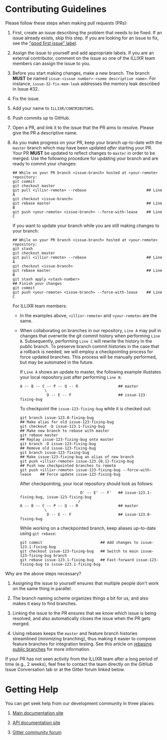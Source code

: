 # Contributing Guidelines

Please follow these steps when making pull requests (PRs):

1.  First, create an issue describing the problem that needs to be fixed.
    If an issue already exists, skip this step.
    If you are looking for an issue to fix, see the ["good first issue" label][2].

1.  Assign the issue to yourself and add appropriate labels.
    If you are an external contributor, comment on the issue so one of the ILLIXR team members
        can assign the issue to you.

1.  Before you start making changes, make a new branch.
    The branch **MUST** be named `issue-<issue number>-<some descriptive name>`.
    For instance, `issue-32-fix-mem-leak` addresses the memory leak described in Issue #32.

1.  Fix the issue.

1.  Add your name to `ILLIXR/CONTRIBUTORS`.

1.  Push commits up to GitHub.

1.  Open a PR, and link it to the issue that the PR aims to resolve.
    Please give the PR a descriptive name.

1.  As you make progress on your PR, keep your branch up-to-date with the `master` branch which
        may have been updated *after* starting your PR.
    Your PR **MUST** be updated to reflect changes to `master` in order to be merged.
    Use the following procedure for updating your branch and are ready to commit your changes:

    <!--- language: lang-shell -->

        ## While on your PR branch <issue-branch> hosted at <your-remote> repository:
        git commit
        git checkout master
        git pull <illixr-remote> --rebase                           ## Line A
        git checkout <issue-branch>
        git rebase master                                           ## Line B
        git push <your-remote> <issue-branch> --force-with-lease    ## Line C

    If you want to update your branch while you are still making changes to your branch:

    <!--- language: lang-shell -->

        ## While on your PR branch <issue-branch> hosted at <your-remote> repository:
        git stash
        git checkout master
        git pull <illixr-remote> --rebase                           ## Line A
        git checkout <issue-branch>
        git rebase master                                           ## Line B
        git stash apply <stash-number>
        ## Finish your changes
        git commit
        git push <your-remote> <issue-branch> --force-with-lease    ## Line C

    For ILLIXR team members:

    -   In the examples above, `<illixr-remote>` and `<your-remote>` are the same.

    -   When collaborating on branches in our repository, `Line A` may pull in changes that overwrite
            the git commit history when performing `Line B`.
        Subsequently, performing `Line C` will rewrite the history in the public branch.
        To preserve branch commit histories in the case that a rollback is needed, we will employ
            a checkpointing process for force updated branches.
        This process will be manually performed, but may be automated in the future.

        If `Line A` shows an update to master, the following example illustates your local repository
            just after performing `Line A`:

            A -- B -- C -- P -- Q -- R                  ## master
                       \
                        D -- E -- F                     ## issue-123-fixing-bug

        To checkpoint the `issue-123-fixing-bug` while it is checked out:

        <!--- language: lang-shell -->

            git branch issue-123.0-fixing-bug                                   ## Make alias for old issue-123-fixing-bug
            git checkout -b issue-123.1-fixing-bug                              ## Make new branch to rebase with master
            git rebase master                                                   ## Replay issue-123-fixing-bug onto master
            git branch -D issue-123-fixing-bug                                  ## Remove old issue-123-fixing-bug
            git branch issue-123-fixing-bug                                     ## Make issue-123-fixing-bug an alias of new branch
            git push <illixr-remote> issue-123.{0,1}-fixing-bug                 ## Push new checkpointed branches to remote
            git push <illixr-remote> issue-123-fixing-bug --force-with-lease    ## Force update issue-123-fixing-bug

        After checkpointing, your local repository should look as follows:

                                       D' -- E' -- F'   ## issue-123.1-fixing-bug, issue-123-fixing-bug
                                      /
            A -- B -- C -- P -- Q -- R                  ## master
                       \
                        D -- E -- F                     ## issue-123.0-fixing-bug

        While working on a checkpointed branch, keep aliases up-to-date using `git rebase`:

            git commit                          ## Add changes to issue-123.1-fixing-bug
            git checkout issue-123-fixing-bug   ## Switch to main issue-123-fixing-bug branch
            git rebase issue-123.1-fixing-bug   ## Fast-forward issue-123-fixing-bug to issue-123.1-fixing-bug


Why are the above steps necessary?

1.  Assigning the issue to yourself ensures that multiple people don't work on the same thing
        in parallel.

1.  The branch naming scheme organizes things a bit for us, and also makes it easy to find branches.

1.  Linking the issue to the PR ensures that we know which issue is being resolved,
        and also automatically closes the issue when the PR gets merged.

1.  Using rebases keeps the `master` and feature branch histories streamlined (minimizing branching),
        thus making it easier to compose feature branches for integration testing.
    See this article on [rebasing public branches][3] for more information.

If your PR has not seen activity from the ILLIXR team after a long period of time (e.g., 2 weeks),
    feel free to contact the team directly on the GitHub Issue Conversation tab or at
    the Gitter forum linked below.


# Getting Help

You can get seek help from our development community in three places:

1.  [Main documentation site][10]

1.  [API documentation site][11]

1.  [Gitter community forum][1]


[//]: # (- References -)

[1]:    https://gitter.im/ILLIXR/community
[2]:    https://github.com/ILLIXR/ILLIXR/issues?q=is%3Aopen+is%3Aissue+label%3A%22good+first+issue%22
[3]:    https://redfin.engineering/git-rebasing-public-branches-works-much-better-than-youd-think-ecc9a115aea9

[//]: # (- Internal -)

[10]:   index.md
[11]:   api/html/annotated.html

